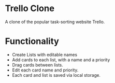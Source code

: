 # Trello Clone

A clone of the popular task-sorting website Trello.

# Functionality

- Create Lists with editable names
- Add cards to each list, with a name and a priority
- Drag cards between lists. 
- Edit each card name and priority.
- Each card and list is saved via local storage.